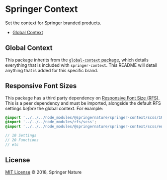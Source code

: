 # Springer Context

Set the context for Springer branded products.

- [Global Context](#global-context)

## Global Context

This package inherits from the [`global-context` package](https://github.com/springernature/frontend-global-toolkit/tree/master/packages/global-context), which details everything that is included with `springer-context`. This README will detail anything that is added for this specific brand.

## Responsive Font Sizes

This package has a third party dependency on [Responsive Font Size (RFS)](https://github.com/twbs/rfs).
This is a peer dependency and must be imported, alongside the default RFS settings _before_ the global context. For example:

```scss
@import '../../../node_modules/@springernature/springer-context/scss/10-settings/rfs';
@import '../../../node_modules/rfs/scss';
@import '../../../node_modules/@springernature/springer-context/scss/enhanced';

// 10 Settings
// 20 Functions
// etc
```

## License

[MIT License][info-license] &copy; 2018, Springer Nature

[info-license]: https://github.com/springernature/frontend-springer-toolkit/blob/master/LICENCE
